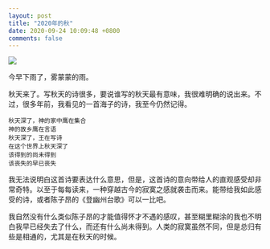 ```yaml
---
layout: post
title: "2020年的秋"
date: 2020-09-24 10:09:48 +0800
comments: false
---
```


![](https://jekyll-1251110281.file.myqcloud.com/images/1600914926191_20200924_compressed_masked.jpg)

今早下雨了，雾蒙蒙的雨。

秋天来了。写秋天的诗很多，要说谁写的秋天最有意味，我很难明确的说出来。不过，很多年前，我看见的一首海子的诗，我至今仍然记得。

```
秋天深了，神的家中鹰在集合
神的故乡鹰在言语
秋天深了，王在写诗
在这个世界上秋天深了
该得到的尚未得到
该丧失的早已丧失
```

我无法说明白这首诗要表达什么意思，但是，这首诗的意向带给人的直观感受却非常奇特。以至于每每读来，一种穿越古今的寂寞之感就袭击而来。能带给我如此感受的诗，或者陈子昂的《登幽州台歌》可以一比吧。

我自然没有什么类似陈子昂的才能值得怀才不遇的感叹，甚至糊里糊涂的我也不明白我早已经失去了什么，而还有什么尚未得到。人类的寂寞虽然不同，但是总归有些是相通的，尤其是在秋天的时候。
